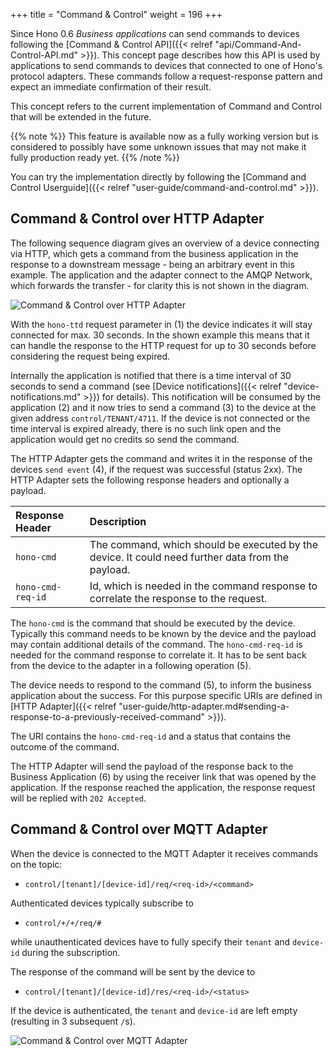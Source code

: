 +++
title = "Command & Control"
weight = 196
+++

Since Hono 0.6 *Business applications* can send commands to devices following the [Command & Control API]({{< relref "api/Command-And-Control-API.md" >}}). This concept page describes how this API is used by applications 
to send commands to devices that connected to one of Hono's protocol adapters. These commands follow a request-response pattern and expect an immediate confirmation of their result.  
 
<!--more-->

This concept refers to the current implementation of Command and Control that will be extended in the future.

{{% note %}}
This feature is available now as a fully working version but is considered to possibly have some unknown issues that may not make it
fully production ready yet.
{{% /note %}}

You can try the implementation directly by following the [Command and Control Userguide]({{< relref "user-guide/command-and-control.md" >}}).


## Command & Control over HTTP Adapter

The following sequence diagram gives an overview of a device connecting via HTTP, which gets a command from the business application in the response to a downstream message - being an arbitrary event in this example. The application and the adapter connect to the AMQP Network, which forwards the transfer - for clarity this is not shown in the diagram. 
 
![Command & Control over HTTP Adapter](../command_control_concept_http.png) 

With the `hono-ttd` request parameter in (1) the device indicates it will stay connected for max. 30 seconds. In the shown example this means that it can handle the response to the HTTP request for up to 30 seconds before considering the request being expired. 

Internally the application is notified that there is a time interval of 30 seconds to send a command (see [Device notifications]({{< relref "device-notifications.md" >}}) for details).  This notification will be consumed by the application (2) and it now tries to send a command (3) to the device at the given address `control/TENANT/4711`.
If the device is not connected or the time interval is expired already, there is no such link open and the application would get no credits so send the command.

The HTTP Adapter gets the command and writes it in the response of the devices `send event` (4), if the request was successful (status 2xx). The HTTP Adapter sets the following response headers and optionally a payload.

| Response Header         | Description         |
| :---------------------  |  :----------------- |
| `hono-cmd`              | The command, which should be executed by the device. It could need further data from the payload. |
| `hono-cmd-req-id`       | Id, which is needed in the command response to correlate the response to the request.       |

 The `hono-cmd` is the command that should be executed by the device. Typically this command needs to be known by the device and the payload may contain additional details of the command. The `hono-cmd-req-id` is needed for the command response to correlate it. It has to be sent back from the device to the adapter in a following operation (5). 
 
The device needs to respond to the command (5), to inform the business application about the success. For this purpose 
specific URIs are defined in [HTTP Adapter]({{< relref "user-guide/http-adapter.md#sending-a-response-to-a-previously-received-command" >}}).

The URI contains the `hono-cmd-req-id` and a status that contains the outcome of the command.

The HTTP Adapter will send the payload of the response back to the Business Application (6) by using the receiver link
that was opened by the application. If the response reached the application, the response request will be replied with
`202 Accepted`.

## Command & Control over MQTT Adapter

When the device is connected to the MQTT Adapter it receives commands on the topic:

* `control/[tenant]/[device-id]/req/<req-id>/<command>`

Authenticated devices typically subscribe to

* `control/+/+/req/#`

while unauthenticated devices have to fully specify their `tenant` and `device-id` during the subscription.

The response of the command will be sent by the device to 

* `control/[tenant]/[device-id]/res/<req-id>/<status>`

If the device is authenticated, the `tenant` and `device-id` are left empty (resulting in 3 subsequent `/`s).

![Command & Control over MQTT Adapter](../command_control_concept_mqtt.png) 
